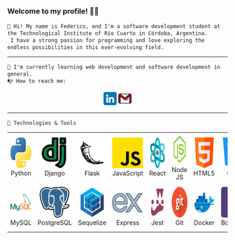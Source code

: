 ### Welcome to my profile! 👋😀


    👋 Hi! My name is Federico, and I'm a software development student at the Technological Institute of Río Cuarto in Córdoba, Argentina. 
     I have a strong passion for programming and love exploring the endless possibilities in this ever-evolving field.
----


    🌱 I'm currently learning web development and software development in general.
    📭 How to reach me: 

<p align='center'> 
    <a href='https://www.linkedin.com/in/fedecometto/'><img src='iconos/linkedin.png' width='30px' height='30px' ></a>
    <a href='mailto:fedecometto98@gmail.com'><img src='iconos/gmail.png' width='30px' height='30px' ></a>
</p>


----

    🔧 Technologies & Tools
 
<p></p>
    <table>
    <tbody>
        <tr align='center'>
            <td align='center' height='108' width='108'><img src='iconos/python.png' width='70px' height='70px'><br>Python</td>
            <td align='center' height='108' width='108'><img src='iconos/django.png' width='70px' height='70px'><br>Django</td>
            <td align='center' height='108' width='108'><img src='iconos/flask.png' width='70px' height='70px'><br>Flask</td>
            <td align='center' height='108' width='108'><img src='iconos/js.png' width='70px' height='70px'><br>JavaScript</td>
            <td align='center' height='108' width='108'><img src='iconos/react-2.png' width='70px' height='70px'><br>React</td>
            <td align='center' height='108' width='108'><img src='iconos/node.png' width='70px' height='70px'><br>Node JS</td>
            <td align='center' height='108' width='108'><img src='iconos/html.png' width='70px' height='70px'><br>HTML5</td>
            <td align='center' height='108' width='108'><img src='iconos/css.png' width='70px' height='70px'><br>CSS3</td>
        </tr>
        <tr>
            <td align='center' height='108' width='108'><img src='iconos/icons8-mysql-48.png' width='70px' height='70px'><br>MySQL</td>
            <td align='center' height='108' width='108'><img src='iconos/postgre.png' width='70px' height='70px'><br>PostgreSQL</td>
            <td align='center' height='108' width='108'><img src='iconos/sequelize_original_logo_icon_146348.png' width='70px' height='70px'><br>Sequelize</td>
            <td align='center' height='108' width='108'><img src='iconos/icons8-express-js-80.png' width='70px' height='70px'><br>Express</td>
            <td align='center' height='108' width='108'><img src='iconos/icons8-jest-can-collect-code-coverage-information-from-entire-projects-96.png' width='70px' height='70px'><br>Jest</td>
            <td align='center' height='108' width='108'><img src='iconos/git.png' width='70px' height='70px'><br>Git</td>
            <td align='center' height='108' width='108'><img src='iconos/icons8-estibador-48.png' width='70px' height='70px'><br>Docker</td>
            <td align='center' height='108' width='108'><img src='iconos/bootstrap.png' width='70px' height='70px'><br>Bootstrap</td>
        </tr>
    </tbody>
</table>


    
    
    



       
